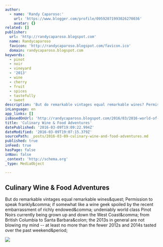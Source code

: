 ```yaml
---
author:
  - name: 'Randy Caparoso:'
    url: 'https://www.blogger.com/profile/09592071993026270036'
    avatar: {}
related: []
publisher:
  url: 'http://randycaparoso.blogspot.com'
  name: Randycaparoso
  favicon: 'http://randycaparoso.blogspot.com/favicon.ico'
  domain: randycaparoso.blogspot.com
keywords:
  - pinot
  - noir
  - vineyard
  - '2013'
  - wine
  - cherry
  - fruit
  - spices
  - tastefully
  - sweet
description: 'But do remarkable vintages equal remarkable wines? Permission to speak frankly, if somewhat like a wine geek spoiled by the recent embarrassment of richly endowed, undeniably world class Pinot Noirs currently being grown up and down the West Coast, from British Columbia to Santa Barbara: the 2013s in general are not blowing my mind -- at least no more than the fewer 2012s and 2014s tasted over the past weekend.'
inLanguage: en
app_links: []
isBasedOnUrl: 'http://randycaparoso.blogspot.com/2016/03/2016-world-of-pinot-noir-are-american.html'
title: 'Culinary Wine & Food Adventures'
datePublished: '2016-03-09T19:09:22.994Z'
dateModified: '2016-03-09T19:07:15.379Z'
sourcePath: _posts/2016-03-09-culinary-wine-and-food-adventures.md
published: true
inFeed: true
hasPage: false
inNav: false
_context: 'http://schema.org'
_type: MediaObject

---
```

<article style=""><h1>Culinary Wine &amp; Food Adventures</h1><p>But do remarkable vintages equal remarkable wines&amp;quest; Permission to speak frankly&amp;comma; if somewhat like a wine geek spoiled by the recent embarrassment of richly endowed&amp;comma; undeniably world class Pinot Noirs currently being grown up and down the West Coast&amp;comma; from British Columbia to Santa Barbara&amp;colon; the 2013s in general are not blowing my mind -- at least no more than the fewer 2012s and 2014s tasted over the past weekend&amp;period;</p><img src="https://2.bp.blogspot.com/-z4I6pfJdGxc/Vt9wb8YPUDI/AAAAAAAAEeo/OP6q-ciCAco/w1200-h630-p-nu/Bacar.JPG" /></article>